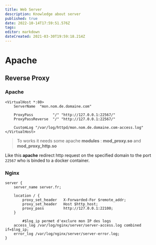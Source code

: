 ```yaml
---
title: Web Server
description: Knowledge about server
published: true
date: 2022-10-14T17:59:51.576Z
tags: 
editor: markdown
dateCreated: 2021-03-30T19:59:18.214Z
---
```


# Apache

## Reverse Proxy

### Apache

```apache_conf
<VirtualHost *:80>
    ServerName  "mon.nom.de.domaine.com" 

    ProxyPass         "/" "http://127.0.0.1:22567/"
    ProxyPassReverse  "/" "http://127.0.0.1:22567/" 

    CustomLog "/var/log/httpd/mon.nom.de.domaine.com-access.log"
</VirtualHost>
```

> To works it needs some apache **modules** : **mod_proxy.so** and **mod_proxy_http.so**

Like this **apache** redirect http request on the specified domain to the port `22567` who is binded to a docker container.

### Nginx

```nginx
server {
    server_name server.fr;

    location / {
        proxy_set_header   X-Forwarded-For $remote_addr;
        proxy_set_header   Host $http_host;
        proxy_pass         http://127.0.0.1:22100;
    }

		#$log_ip permet d'exclure mon IP des logs
    access_log /var/log/nginx/server/server-access.log combined if=$log_ip;
    error_log /var/log/nginx/server/server-error.log;
}
```

